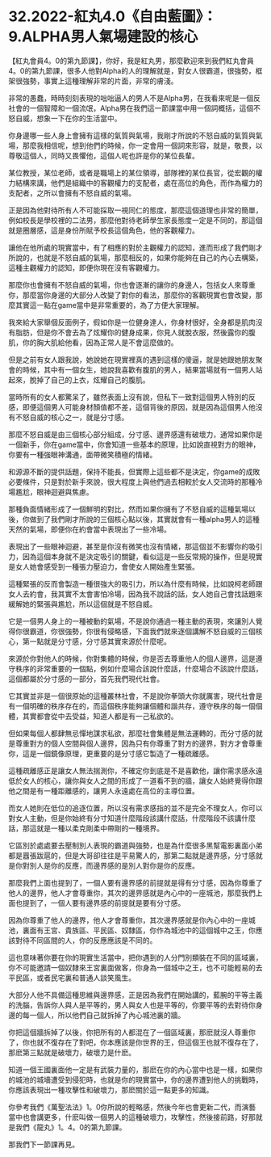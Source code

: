 # 32.2022-紅丸4.0《自由藍圖》：9.ALPHA男人氣場建設的核心

【紅丸會員4。0的第九節課】，你好，我是紅丸男，那麼歡迎來到我們紅丸會員4。0的第九節課，很多人他對Alpha的人的理解就是，對女人很霸道，很強勢，框架很強勢，事實上這種理解非常的片面，非常的膚淺。

非常的愚蠢，時時刻刻表現的咄咄逼人的男人不是Alpha男，在我看來呢是一個反社會的一個智障和一個流氓，Alpha男在我們這一節課當中用一個詞概括，這個不怒自威，想象一下在你的生活當中。

你身邊哪一些人身上會擁有這樣的氣質與氣場，我剛才所說的不怒自威的氣質與氣場，那麼我相信呢，想到他們的時候，你一定會用一個詞來形容，就是，敬畏，以尊敬這個人，同時又畏懼他，這個人呢也許是你的某位長輩。

某位教授，某位老師，或者是職場上的某位領導，部隊裡的某位長官，從宏觀的權力結構來講，他們是組織中的客觀權力的支配者，處在高位的角色，而作為權力的支配者，之所以會擁有不怒自威的氣場。

正是因為他對待所有人不可能採取一視同仁的態度，那麼這個道理也非常的簡單，例如校長是學校裡的二法男，那麼他對待老師學生家長態度一定是不同的，那這個就是圈層感，這是身份所賦予校長這個角色，他的客觀權力。

讓他在他所處的現實當中，有了相應的對於主觀權力的認知，進而形成了我們剛才所說的，也就是不怒自威的氣場，那麼相反的，如果你能夠在自己的內心去構築，這種主觀權力的認知，即便你現在沒有客觀權力。

那麼你也會擁有不怒自威的氣場，你也會逐漸的讓你的身邊人，包括女人來尊重你，那麼當你身邊的大部分人改變了對你的看法，那麼你的客觀現實也會改變，那麼其實這一點在game當中是非常重要的，為了方便大家理解。

我來給大家舉個反面例子，假如你是一位健身達人，你身材很好，全身都是肌肉沒有脂肪，但是你不會去為了炫耀你的健身成果，你見人就脫衣服，然後露你的腹肌，你的胸大肌給他看，因為正常人是不會這麼做的。

但是之前有女人跟我說，她說她在現實裡真的遇到這樣的傻逼，就是她跟她朋友聚會的時候，其中有一個女生，她說我喜歡有腹肌的男人，結果當場就有一個男人站起來，脫掉了自己的上衣，炫耀自己的腹肌。

當時所有的女人都驚呆了，雖然表面上沒有說，但私下一致對這個男人特別的反感，即便這個男人可能身材顏值都不差，這個背後的原因，就是因為這個男人他沒有不怒自威的核心之一，就是分寸感。

那麼不怒自威是由三個核心部分組成，分寸感、邊界感還有破壞力，通常如果你是一個新手，你在game當中，你會知道一些基本的原理，比如說直視對方的眼神，你要有一種強眼神溝通，面帶微笑積極的情緒。

和源源不斷的提供話題，保持不能長，但實際上這些都不是決定，你game的成敗必要條件，只是對於新手來說，很大程度上與他們過去相較於女人交流時的那種冷場尷尬，眼神迴避與焦慮。

那種負面情緒形成了一個鮮明的對比，然而如果你擁有了不怒自威的這種氣場以後，你做到了我們剛才所說的三個核心點以後，其實就會有一種alpha男人的這種天然的氣場，即便你在約會當中表現出了一些冷場。

表現出了一些眼神迴避，甚至是你沒有微笑也沒有情緒，那這個並不影響你的吸引力，因為這個本身就不是決定吸引的關鍵，看似這是一些反常規的操作，但是現實是女人她會感受到一種張力壓迫力，會使女人開始產生緊張。

這種緊張的反而會製造一種很強大的吸引力，所以為什麼有時候，比如說柯老師跟女人去約會，我其實不太會害怕冷場，因為我不說話的話，女人她自己會找話題來緩解她的緊張與尷尬，所以這個就是不怒自威。

它是一個男人身上的一種被動的氣場，不是說你通過一種主動的表現，來讓別人覺得你很霸道，你很強勢，你很有侵略感，下面我們就來逐個講解不怒自威的三個核心，第一點就是分寸感，分寸感其實來源於什麼呢。

來源於你對他人的時候，你對集體的時候，你是否去尊重他人的個人邊界，這是遵守秩序的非常重要的一個點，例如什麼場合該說什麼話，什麼場合不該說什麼話，這個都屬於分寸感的一部分，首先我們現代社會。

它其實並非是一個很原始的這種叢林社會，不是說你拳頭大你就厲害，現代社會是有一個明確的秩序存在的，而這個秩序能夠讓個體和諧共存，遵守秩序的每一個個體，其實都會從中去受益，知道人都是有一己私欲的。

但如果每個人都肆無忌憚地謀求私欲，那麼社會集體是無法運轉的，而分寸感的就是尊重對方的個人空間與個人邊界，因為只有你尊重了對方的邊界，對方才會尊重你，這是一個鏡像原理，更重要的是分寸感它製造了一種疏離感。

這種疏離感正是讓女人無法揣測你，不確定你到底是不是喜歡他，讓你需求感永遠低於女人的核心，讓你與女人之間的形成了一道看不到的牆，讓女人始終覺得你跟他之間是有一種距離感的，讓男人永遠處在高位的主導位置。

而女人她則在低位的追逐位置，所以沒有需求感指的並不是完全不理女人，你可以對女人主動，但是你始終有分寸知道什麼階段該講什麼話，什麼階段不該講什麼話，那這就是一種以柔克剛柔中帶剛的一種境界。

它區別於處處要去壓制別人表現的霸道與強勢，也是為什麼很多黑幫電影裏面小弟都是囂張跋扈的，但是大哥卻往往是平易驚人的，那第二點就是邊界感，分寸感就是你對別人是你的反應，而邊界感的是別人對你是你的反應。

那麼我們上面也提到了，一個人要有邊界感的前提就是得有分寸感，因為你尊重了他人的邊界，他人才會尊重你，其次的邊界感就是內心中的一座城池，那麼我們上面也提到了，一個人要有邊界感的前提就是要有分寸感。

因為你尊重了他人的邊界，他人才會尊重你，其次邊界感就是你內心中的一座城池，裏面有王宮、貴族區、平民區、奴隸區，你作為城池中的這個城中之王，你應該對待不同區間的人，你的反應應該是不同的。

這也意味著你要在你的現實生活當中，把你遇到的人分門別類裝在不同的區域裏，你不可能邀請一個奴隸來王宮裏面做客，你身為一個城中之王，也不可能輕易的去平民區，或者民宅裏和普通人談笑風生。

大部分人他不具備這種思維與邊界感，正是因為我們在開始講的，藍腕的平等主義的洗腦，告訴你人與人是平等的，男人與女人也是平等的，你要平等的去對待你身邊的每一個人，所以他們自己就拆掉了內心城池裏的牆。

你把這個牆拆掉了以後，你把所有的人都混在了一個區域裏，那麽就沒人尊重你了，你也就不復存在了對吧，你本應該是你世界的王，但這個王也就不復存在了，那麽第三點就是破壞力，破壞力是什麽。

知道一個王國裏面他一定是有武裝力量的，那麽在你的內心當中也是一樣，如果你的城池的城墻遭受到侵犯時，也就是你的現實當中，你的邊界遭到他人的挑戰時，你應該表現出一種攻擊性和破壞力，那麽關於這一點更多的知識。

你參考我們《萬聖法法》1。0你所說的輕略感，然後今年也會更新二代，而演藝當中也會講更多，什麽叫做一個男人的這種破壞力，攻擊性，然後接前路，好那就是我們《龍丸》1。4。0的第九節課。

那我們下一節課再見。